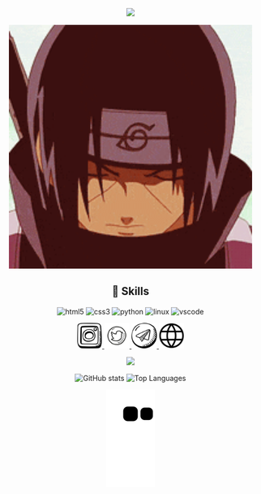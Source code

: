 <p align="center">
  <img src="https://capsule-render.vercel.app/api?text=Hey%20there!%F0%9F%95%B9%EF%B8%8F&animation=fadeIn&type=waving&color=gradient&height=100" />
</p>

<p align="center">
    <img src="Itachi.gif" width="480" height="480" frameBorder="0" class="giphy-embed" allowFullScreen></img>
  </a>
</p>

<h2 align="center">🚀 Skills</h2>
<p align="center">
  <img src="https://cdn.jsdelivr.net/gh/devicons/devicon/icons/html5/html5-original.svg" alt="html5" width="45" height="45" align="center" />
  <img src="https://cdn.jsdelivr.net/gh/devicons/devicon/icons/css3/css3-original.svg" alt="css3" width="45" height="45" align="center" />
  <img src="https://cdn.jsdelivr.net/gh/devicons/devicon/icons/python/python-original.svg" alt="python" width="45" height="45" align="center" />
  <img src="https://cdn.jsdelivr.net/gh/devicons/devicon/icons/linux/linux-original.svg" alt="linux" width="45" height="45" align="center" />
  <img src="https://cdn.jsdelivr.net/gh/devicons/devicon/icons/vscode/vscode-original.svg" alt="vscode" width="45" height="45" align="center" />
</p>

<div align="center">
  <a href="https://www.instagram.com/_rmnaf/">
    <img height="50" src="insta.png" />
  </a>
  <a href="https://www.twitter.com/_rmnaf7/">
    <img height="50" src="twitter.png" />
  </a>
  <a href="https://t.me/devnull9">
    <img height="50" src="tg.png" />
  </a>
  <a href="https://ArmanCollab.github.io">
    <img height="50" src="web.png" />
  </a>
</div>

<p align="center">
  <a href="https://github.com/kittinan/spotify-github-profile">
    <img src="https://spotify-github-profile.vercel.app/api/view?uid=31shk3ad5ukmc6alh7dxadtccndy&cover_image=true&theme=default&show_offline=false&background_color=121212&interchange=false" />
  </a>
</p>

<div align="center">
  <img src="https://github-readme-stats.vercel.app/api?username=Armancollab&show_icons=true&theme=radical" alt="GitHub stats" style="width: 50%; height: auto;">
  <img src="https://github-readme-stats.vercel.app/api/top-langs/?username=Armancollab" alt="Top Languages" style="width: 45%; height: auto;">
</div>

<p align="center">
  <img src="https://github.com/Armancollab/Armancollab/blob/output/github-contribution-grid-snake.svg" alt="Snake animation" />
</p>
